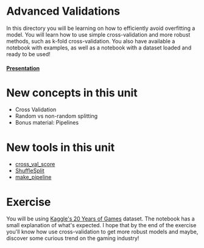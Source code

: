 # Advanced Validations

In this directory you will be learning on how to efficiently avoid overfitting a model.
You will learn how to use simple cross-validation and more robust methods, such as
k-fold cross-validation. You also have available a notebook with examples, as well as a 
notebook with a dataset loaded and ready to be used!

#### [Presentation](https://docs.google.com/presentation/d/1o3sAGQoBNMOsLrtsa06e4tTONH1Xj1MbQMZSiN2hKsI/present#slide=id.p)

# New concepts in this unit
- Cross Validation 
- Random vs non-random splitting 
- Bonus material: Pipelines

# New tools in this unit
- [cross\_val\_score](http://scikit-learn.org/stable/modules/generated/sklearn.model_selection.cross_val_score.html#sklearn.model_selection.cross_val_score)
- [ShuffleSplit](http://scikit-learn.org/stable/modules/generated/sklearn.model_selection.ShuffleSplit.html)
- [make\_pipeline](http://scikit-learn.org/stable/modules/generated/sklearn.pipeline.make_pipeline.html)

# Exercise

You will be using [Kaggle's 20 Years of Games](https://www.kaggle.com/egrinstein/20-years-of-games) dataset. The notebook has a small explanation of what's expected. I hope that by the end of the exercise you'll know how use cross-validation to get more robust models and maybe, discover some curious trend on the gaming industry!

